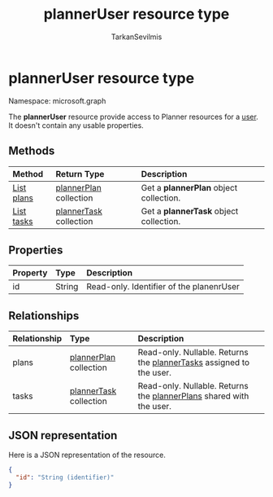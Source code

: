 ﻿---
title: "plannerUser resource type"
description: "The **plannerUser** resource provide access to Planner resources for a user. It doesn't contain any usable properties."
localization_priority: Normal
author: "TarkanSevilmis"
ms.prod: "planner"
doc_type: resourcePageType
---

# plannerUser resource type

Namespace: microsoft.graph

The **plannerUser** resource provide access to Planner resources for a [user](user.md). It doesn't contain any usable properties.

## Methods

| Method                                         | Return Type                              | Description                              |
| :--------------------------------------------- | :--------------------------------------- | :--------------------------------------- |
| [List plans](../api/planneruser-list-plans.md) | [plannerPlan](plannerplan.md) collection | Get a **plannerPlan** object collection. |
| [List tasks](../api/planneruser-list-tasks.md) | [plannerTask](plannertask.md) collection | Get a **plannerTask** object collection. |

## Properties

| Property | Type   | Description                              |
| :------- | :----- | :--------------------------------------- |
| id       | String | Read-only. Identifier of the planenrUser |

## Relationships

| Relationship | Type                                     | Description                                                                           |
| :----------- | :--------------------------------------- | :------------------------------------------------------------------------------------ |
| plans        | [plannerPlan](plannerplan.md) collection | Read-only. Nullable. Returns the [plannerTasks](plannertask.md) assigned to the user. |
| tasks        | [plannerTask](plannertask.md) collection | Read-only. Nullable. Returns the [plannerPlans](plannerplan.md) shared with the user. |

## JSON representation

Here is a JSON representation of the resource.

<!-- {
  "blockType": "resource",
  "baseType": "microsoft.graph.entity",
  "optionalProperties": [

  ],
  "@odata.type": "microsoft.graph.plannerUser"
}-->

```json
{
  "id": "String (identifier)"
}

```

<!-- uuid: 8fcb5dbc-d5aa-4681-8e31-b001d5168d79
2015-10-25 14:57:30 UTC -->

<!-- {
  "type": "#page.annotation",
  "description": "plannerUser resource",
  "keywords": "",
  "section": "documentation",
  "tocPath": ""
}-->
